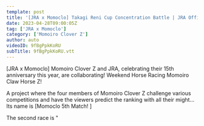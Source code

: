 ```yaml
---
template: post
title: '[JRA x Momoclo] Takagi Reni Cup Concentration Battle | JRA Official'
date: 2023-04-28T09:00:05Z
tag: ['JRA x Momoclo']
category: ['Momoiro Clover Z']
author: auto 
videoID: 9fBgPpkKoRU
subTitle: 9fBgPpkKoRU.vtt
---
```

[JRA x Momoclo] Momoiro Clover Z and JRA, celebrating their 15th anniversary this year, are collaborating!
Weekend Horse Racing Momoiro Claw Horse Z!

A project where the four members of Momoiro Clover Z challenge various competitions and have the viewers predict the ranking with all their might...
Its name is [Momoclo 5th Match! ]

The second race is "